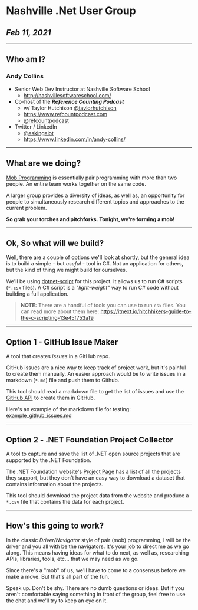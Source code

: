 # Nashville .Net User Group

## _Feb 11, 2021_

---

## Who am I?

### Andy Collins 

* Senior Web Dev Instructor at Nashville Software School
  * http://nashvillesoftwareschool.com/
* Co-host of the _**Reference Counting Podcast**_
  * w/ Taylor Hutchison [@taylorhutchison](https://twitter.com/taylorhutchison)
  * https://www.refcountpodcast.com
  * [@refcountpodcast](https://twitter.com/RefCountPodcast)
* Twitter / LinkedIn
  * [@askingalot](https://twitter.com/askingalot)
  * https://www.linkedin.com/in/andy-collins/

---

## What are we doing?

[Mob Programming](https://en.wikipedia.org/wiki/Mob_programming) is essentially pair programming with more than two people. An entire team works together on the same code.

A larger group provides a diversity of ideas, as well as, an opportunity for people to simultaneously research different topics and approaches to the current problem.

**So grab your torches and pitchforks. Tonight, we're forming a mob!**

---

## Ok, So what will we build?

Well, there are a couple of options we'll look at shortly, but the general idea is to build a simple - but _useful_ - tool in C#. Not an application for others, but the kind of thing we might build for ourselves.

We'll be using [dotnet-script](https://github.com/filipw/dotnet-script) for this project. It allows us to run C# scripts (`*.csx` files). A C# script is a _"light-weight"_ way to run C# code without building a full application.

> **NOTE:** There are a handful of tools you can use to run `csx` files. You can read more about them here: https://itnext.io/hitchhikers-guide-to-the-c-scripting-13e45f753af9

---

## Option 1 - GitHub Issue Maker

A tool that creates _issues_ in a GitHub repo.

GitHub issues are a nice way to keep track of project work, but it's painful to create them manually. An easier approach would be to write issues in a markdown (`*.md`) file and push them to Github. 

This tool should read a markdown file to get the list of issues and use the [GitHub API](https://docs.github.com/en/rest) to create them in GitHub.

Here's an example of the markdown file for testing: [example_github_issues.md](./example_github_issues.md)

---

## Option 2 - .NET Foundation Project Collector

A tool to capture and save the list of .NET open source projects that are supported by the .NET Foundation.

The .NET Foundation website's [Project Page](https://dotnetfoundation.org/projects) has a list of all the projects they support, but they don't have an easy way to download a dataset that contains information about the projects. 

This tool should download the project data from the website and produce a `*.csv` file that contains the data for each project.

---

## How's this going to work?

In the classic _Driver/Navigator_ style of pair (mob) programming, I will be the driver and you all with be the navigators. It's your job to direct me as we go along. This means having ideas for what to do next, as well as, researching APIs, libraries, tools, etc... that we may need as we go.

Since there's a "mob" of us, we'll have to come to a consensus before we make a move. But that's all part of the fun.

Speak up. Don't be shy. There are no dumb questions or ideas. But if you aren't comfortable saying something in front of the group, feel free to use the chat and we'll try to keep an eye on it.
